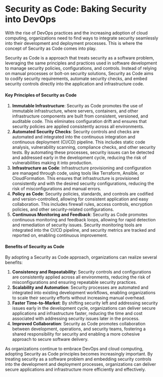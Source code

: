 # Security as Code: Baking Security into DevOps

With the rise of DevOps practices and the increasing adoption of cloud computing, organizations need to find ways to integrate security seamlessly into their development and deployment processes. This is where the concept of Security as Code comes into play.

Security as Code is a approach that treats security as a software problem, leveraging the same principles and practices used in software development to manage security policies, configurations, and controls. Instead of relying on manual processes or bolt-on security solutions, Security as Code aims to codify security requirements, automate security checks, and embed security controls directly into the application and infrastructure code.

#### Key Principles of Security as Code

1. **Immutable Infrastructure**: Security as Code promotes the use of immutable infrastructure, where servers, containers, and other infrastructure components are built from consistent, versioned, and auditable code. This eliminates configuration drift and ensures that security policies are applied consistently across all environments.
2. **Automated Security Checks**: Security controls and checks are automated and integrated into the continuous integration and continuous deployment (CI/CD) pipeline. This includes static code analysis, vulnerability scanning, compliance checks, and other security tests. By automating these processes, security issues can be detected and addressed early in the development cycle, reducing the risk of vulnerabilities making it into production.
3. **Infrastructure as Code**: Infrastructure provisioning and configuration are managed through code, using tools like Terraform, Ansible, or CloudFormation. This ensures that infrastructure is provisioned consistently and with the desired security configurations, reducing the risk of misconfigurations and manual errors.
4. **Policy as Code**: Security policies, standards, and controls are codified and version-controlled, allowing for consistent application and easy collaboration. This includes firewall rules, access controls, encryption policies, and other security-related configurations.
5. **Continuous Monitoring and Feedback**: Security as Code promotes continuous monitoring and feedback loops, allowing for rapid detection and remediation of security issues. Security monitoring tools are integrated into the CI/CD pipeline, and security metrics are tracked and reported on, enabling continuous improvement.

#### Benefits of Security as Code

By adopting a Security as Code approach, organizations can realize several benefits:

1. **Consistency and Repeatability**: Security controls and configurations are consistently applied across all environments, reducing the risk of misconfigurations and ensuring repeatable security practices.
2. **Scalability and Automation**: Security processes are automated and integrated into existing development workflows, enabling organizations to scale their security efforts without increasing manual overhead.
3. **Faster Time-to-Market**: By shifting security left and addressing security issues early in the development cycle, organizations can deliver secure applications and infrastructure faster, reducing the time and cost associated with addressing security issues later in the process.
4. **Improved Collaboration**: Security as Code promotes collaboration between development, operations, and security teams, fostering a shared responsibility for security and enabling a more cohesive approach to secure software delivery.

As organizations continue to embrace DevOps and cloud computing, adopting Security as Code principles becomes increasingly important. By treating security as a software problem and embedding security controls into the development and deployment processes, organizations can deliver secure applications and infrastructure more efficiently and effectively.
